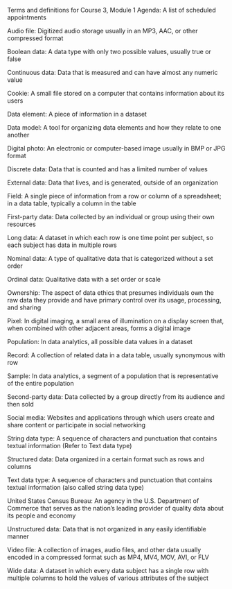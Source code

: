 Terms and definitions for Course 3, Module 1
Agenda: A list of scheduled appointments

Audio file: Digitized audio storage usually in an MP3, AAC, or other compressed format

Boolean data: A data type with only two possible values, usually true or false

Continuous data: Data that is measured and can have almost any numeric value

Cookie: A small file stored on a computer that contains information about its users

Data element: A piece of information in a dataset 

Data model: A tool for organizing data elements and how they relate to one another

Digital photo: An electronic or computer-based image usually in BMP or JPG format

Discrete data: Data that is counted and has a limited number of values

External data: Data that lives, and is generated, outside of an organization

Field: A single piece of information from a row or column of a spreadsheet; in a data table, typically a column in the table

First-party data: Data collected by an individual or group using their own resources

Long data: A dataset in which each row is one time point per subject, so each subject has data in multiple rows

Nominal data: A type of qualitative data that is categorized without a set order

Ordinal data: Qualitative data with a set order or scale

Ownership: The aspect of data ethics that presumes individuals own the raw data they provide and have primary control over its usage, processing, and sharing 

Pixel: In digital imaging, a small area of illumination on a display screen that, when combined with other adjacent areas, forms a digital image 

Population: In data analytics, all possible data values in a dataset

Record: A collection of related data in a data table, usually synonymous with row

Sample: In data analytics, a segment of a population that is representative of the entire population

Second-party data: Data collected by a group directly from its audience and then sold 

Social media: Websites and applications through which users create and share content or participate in social networking

String data type: A sequence of characters and punctuation that contains textual information (Refer to Text data type)

Structured data: Data organized in a certain format such as rows and columns

Text data type: A sequence of characters and punctuation that contains textual information (also called string data type)

United States Census Bureau: An agency in the U.S. Department of Commerce that serves as the nation’s leading provider of quality data about its people and economy

Unstructured data: Data that is not organized in any easily identifiable manner

Video file: A collection of images, audio files, and other data usually encoded in a compressed format such as MP4, MV4, MOV, AVI, or FLV

Wide data: A dataset in which every data subject has a single row with multiple columns to hold the values of various attributes of the subject